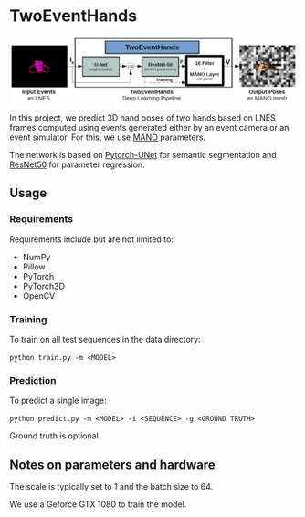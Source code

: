 # TwoEventHands

![architecture](architecture.png)

In this project, we predict 3D hand poses of two hands based on LNES frames computed using events generated either by an event camera or an event simulator.
For this, we use [MANO](https://mano.is.tue.mpg.de/) parameters.

The network is based on [Pytorch-UNet](https://github.com/milesial/Pytorch-UNet) for semantic segmentation and [ResNet50](https://github.com/pytorch/vision/blob/master/torchvision/models/resnet.py) for parameter regression.

## Usage

### Requirements
Requirements include but are not limited to:
* NumPy
* Pillow
* PyTorch
* PyTorch3D
* OpenCV

### Training
To train on all test sequences in the data directory:

`python train.py -m <MODEL>`

### Prediction
To predict a single image:

`python predict.py -m <MODEL> -i <SEQUENCE> -g <GROUND TRUTH>`

Ground truth is optional.

## Notes on parameters and hardware

The scale is typically set to 1 and the batch size to 64.

We use a Geforce GTX 1080 to train the model.

